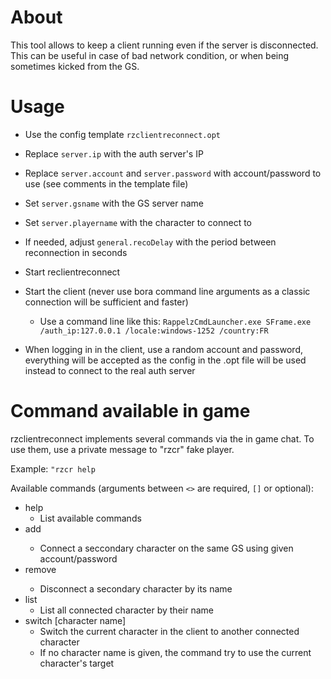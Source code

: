# About

This tool allows to keep a client running even if the server is disconnected.
This can be useful in case of bad network condition, or when being sometimes kicked from the GS.

# Usage

* Use the config template `rzclientreconnect.opt`
* Replace `server.ip` with the auth server's IP
* Replace `server.account` and `server.password` with account/password to use (see comments in the template file)
* Set `server.gsname` with the GS server name
* Set `server.playername` with the character to connect to
* If needed, adjust `general.recoDelay` with the period between reconnection in seconds

* Start reclientreconnect

* Start the client (never use bora command line arguments as a classic connection will be sufficient and faster)
  * Use a command line like this: `RappelzCmdLauncher.exe SFrame.exe /auth_ip:127.0.0.1 /locale:windows-1252 /country:FR`

* When logging in in the client, use a random account and password, everything will be accepted as the config
  in the .opt file will be used instead to connect to the real auth server

# Command available in game

rzclientreconnect implements several commands via the in game chat.
To use them, use a private message to "rzcr" fake player.

Example:  `"rzcr help`

Available commands (arguments between `<>` are required, `[]` or optional):

* help
  * List available commands
* add <account name> <password> <character>
  * Connect a seccondary character on the same GS using given account/password
* remove <character>
  * Disconnect a secondary character by its name
* list
  * List all connected character by their name
* switch [character name]
  * Switch the current character in the client to another connected character
  * If no character name is given, the command try to use the current character's target

